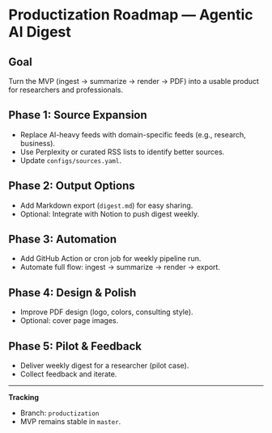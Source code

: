 # Productization Roadmap — Agentic AI Digest

## Goal
Turn the MVP (ingest → summarize → render → PDF) into a usable product for researchers and professionals.

## Phase 1: Source Expansion
- Replace AI-heavy feeds with domain-specific feeds (e.g., research, business).
- Use Perplexity or curated RSS lists to identify better sources.
- Update `configs/sources.yaml`.

## Phase 2: Output Options
- Add Markdown export (`digest.md`) for easy sharing.
- Optional: Integrate with Notion to push digest weekly.

## Phase 3: Automation
- Add GitHub Action or cron job for weekly pipeline run.
- Automate full flow: ingest → summarize → render → export.

## Phase 4: Design & Polish
- Improve PDF design (logo, colors, consulting style).
- Optional: cover page images.

## Phase 5: Pilot & Feedback
- Deliver weekly digest for a researcher (pilot case).
- Collect feedback and iterate.

---
**Tracking**
- Branch: `productization`
- MVP remains stable in `master`.
